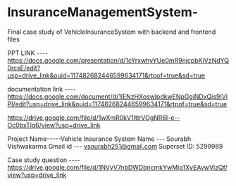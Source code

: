 # InsuranceManagementSystem-
Final case study of VehicleInsuranceSystem with backend and frontend files 

PPT LINK ----                https://docs.google.com/presentation/d/1cYrxwhyYUe0mR9njcpbKiVzNdYQ0rcsE/edit?usp=drive_link&ouid=117482682446599634171&rtpof=true&sd=true




documentation link ----      https://docs.google.com/document/d/1lENzHXoswlpdkwENpGgiNDxQjs9IVlPI/edit?usp=drive_link&ouid=117482682446599634171&rtpof=true&sd=true




https://drive.google.com/file/d/1wXmR0kV1ltIrVOgNR6I-e--Oc0bxTlq6/view?usp=drive_link



Project Name-----Vehicle Insurance System
Name --- Sourabh Vishwakarma 
Gmail id --- vsourabh251@gmail.com
Superset ID: 5299989 



Case study question ----  https://drive.google.com/file/d/1NVyV7nbDWDbncmkYwMig1XyEAvwVlzQf/view?usp=drive_link
